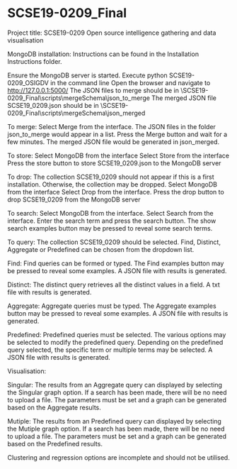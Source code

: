 # SCSE19-0209_Final

Project title: SCSE19-0209 Open source intelligence gathering and data visualisation

MongoDB installation:
Instructions can be found in the Installation Instructions folder.

Ensure the MongoDB server is started.
Execute python SCSE19-0209_OSIGDV in the command line
Open the browser and navigate to http://127.0.0.1:5000/
The JSON files to merge should be in \SCSE19-0209_Final\scripts\mergeSchema\json_to_merge
The merged JSON file SCSE19_0209.json should be in \SCSE19-0209_Final\scripts\mergeSchema\json_merged

To merge:
Select Merge from the interface.
The JSON files in the folder json_to_merge would appear in a list.
Press the Merge button and wait for a few minutes.
The merged JSON file would be generated in json_merged.

To store:
Select MongoDB from the interface
Select Store from the interface
Press the store button to store SCSE19_0209.json to the MongoDB server

To drop:
The collection SCSE19_0209 should not appear if this is a first installation. Otherwise, the collection may be dropped.
Select MongoDB from the interface
Select Drop from the interface.
Press the drop button to drop SCSE19_0209 from the MongoDB server

To search:
Select MongoDB from the interface.
Select Search from the interface.
Enter the search term and press the search button.
The show search examples button may be pressed to reveal some search terms.

To query:
The collection SCSE19_0209 should be selected.
Find, Distinct, Aggregate or Predefined can be chosen from the dropdown list.

Find:
Find queries can be formed or typed.
The Find examples button may be pressed to reveal some examples.
A JSON file with results is generated.

Distinct:
The distinct query retrieves all the distinct values in a field.
A txt file with results is generated.

Aggregate:
Aggregate queries must be typed.
The Aggregate examples button may be pressed to reveal some examples.
A JSON file with results is generated.

Predefined:
Predefined queries must be selected.
The various options may be selected to modify the predefined query.
Depending on the predefined query selected, the specific term or multiple terms may be selected.
A JSON file with results is generated.

Visualisation:

Singular:
The results from an Aggregate query can displayed by selecting the Singular graph option.
If a search has been made, there will be no need to upload a file.
The parameters must be set and a graph can be generated based on the Aggregate results.

Mutiple:
The results from an Predefined query can displayed by selecting the Mutiple graph option.
If a search has been made, there will be no need to upload a file.
The parameters must be set and a graph can be generated based on the Predefined results.

Clustering and regression options are incomplete and should not be utilised.